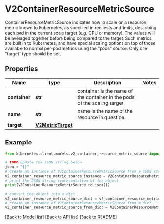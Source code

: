 # V2ContainerResourceMetricSource

ContainerResourceMetricSource indicates how to scale on a resource metric known to Kubernetes, as specified in requests and limits, describing each pod in the current scale target (e.g. CPU or memory).  The values will be averaged together before being compared to the target.  Such metrics are built in to Kubernetes, and have special scaling options on top of those available to normal per-pod metrics using the \"pods\" source.  Only one \"target\" type should be set.

## Properties

Name | Type | Description | Notes
------------ | ------------- | ------------- | -------------
**container** | **str** | container is the name of the container in the pods of the scaling target | 
**name** | **str** | name is the name of the resource in question. | 
**target** | [**V2MetricTarget**](V2MetricTarget.md) |  | 

## Example

```python
from kubernetes.client.models.v2_container_resource_metric_source import V2ContainerResourceMetricSource

# TODO update the JSON string below
json = "{}"
# create an instance of V2ContainerResourceMetricSource from a JSON string
v2_container_resource_metric_source_instance = V2ContainerResourceMetricSource.from_json(json)
# print the JSON string representation of the object
print(V2ContainerResourceMetricSource.to_json())

# convert the object into a dict
v2_container_resource_metric_source_dict = v2_container_resource_metric_source_instance.to_dict()
# create an instance of V2ContainerResourceMetricSource from a dict
v2_container_resource_metric_source_from_dict = V2ContainerResourceMetricSource.from_dict(v2_container_resource_metric_source_dict)
```
[[Back to Model list]](../README.md#documentation-for-models) [[Back to API list]](../README.md#documentation-for-api-endpoints) [[Back to README]](../README.md)


